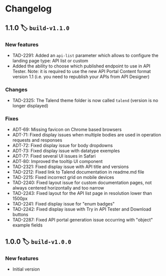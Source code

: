 <!--
  NOTICE: Copyright 2022 Talend SA, Talend, Inc., and affiliates. All Rights Reserved. Customer’s use of the software contained herein is subject to the terms and conditions of the Agreement between Customer and Talend.
-->
# Changelog
## 1.1.0 :label: `build-v1.1.0`
### New features
  * TAD-2291: Added an `api-list` parameter which allows to configure the landing page type: API list or custom
  * Added the ability to choose which published endpoint to use in API Tester. Note: it is required to use the new API Portal Content format version 1.1 (i.e. you need to republish your APIs from API Designer)

### Changes
  * TAD-2325: The Talend theme folder is now called `talend` (version is no longer displayed)

### Fixes
  * ADT-69: Missing favicon on Chrome based browsers
  * ADT-71: Fixed display issues when multiple bodies are used in operation requests and responses
  * ADT-72: Fixed display issue for body dropdowns
  * ADT-73: Fixed display issue with datatype exemples
  * ADT-77: Fixed several UI issues in Safari
  * ADT-80: Improved the tooltip UI component
  * TAD-2321: Fixed display issue with API title and versions
  * TAD-2212: Fixed link to Talend documentation in readme.md file
  * TAD-2215: Fixed incorrect grid on mobile devices
  * TAD-2240: Fixed layout issue for custom documentation pages, not always centered horizontally and too narrow
  * TAD-2243: Fixed layout for the API list page in resolution lower than 1500px
  * TAD-2241: Fixed display issue for "enum badges"
  * TAD-2242: Fixed display issue with Try in API Tester and Download buttons
  * TAD-2287: Fixed API portal generation issue occurring with "object" example fields

## 1.0.0 :label: `build-v1.0.0`
### New features
  * Initial version
